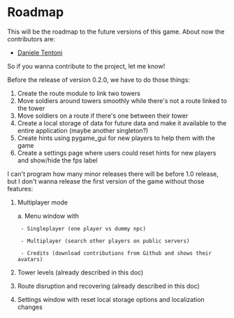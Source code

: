 # Roadmap

This will be the roadmap to the future versions of this game. About now the contributors are:

- [Daniele Tentoni](https://github.com/daniele-tentoni)

So if you wanna contribute to the project, let me know!

Before the release of version 0.2.0, we have to do those things:

1. Create the route module to link two towers
2. Move soldiers around towers smoothly while there's not a route linked to the tower
3. Move soldiers on a route if there's one between their tower
4. Create a local storage of data for future data and make it available to the entire application (maybe another singleton?)
5. Create hints using pygame_gui for new players to help them with the game
6. Create a settings page where users could reset hints for new players and show/hide the fps label

I can't program how many minor releases there will be before 1.0 release, but I don't wanna release the first version of the game without those features:

1. Multiplayer mode

    a. Menu window with

        - Singleplayer (one player vs dummy npc)

        - Multiplayer (search other players on public servers)

        - Credits (download contributions from Github and shows their avatars)

2. Tower levels (already described in this doc)
3. Route disruption and recovering (already described in this doc)
4. Settings window with reset local storage options and localization changes
